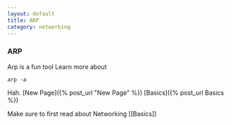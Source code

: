 ```yaml
---
layout: default
title: ARP
category: networking
---
```

### ARP
Arp is a fun tool
Learn more about
```
arp -a
```
Hah.
[New Page]({% post_url "New Page" %})
[Basics]({% post_url Basics %}) 

Make sure to first read about Networking [[Basics]]
